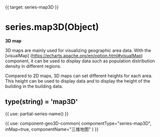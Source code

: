 {{ target: series-map3D }}

# series.map3D(Object)

**3D map**

3D maps are mainly used for visualizing geographic area data. With the [visualMap] (https://echarts.apache.org/en/option.html#visualMap) component, it can be used to display data such as population distribution density in different regions.

Compared to 2D maps, 3D maps can set different heights for each area. This height can be used to display data and to display the height of the building in the building data.

## type(string) = 'map3D'


{{ use: partial-series-name() }}


{{ use: component-geo3D-common(
    componentType="series-map3D",
    inMap=true,
    componentName="三维地图"
)  }}